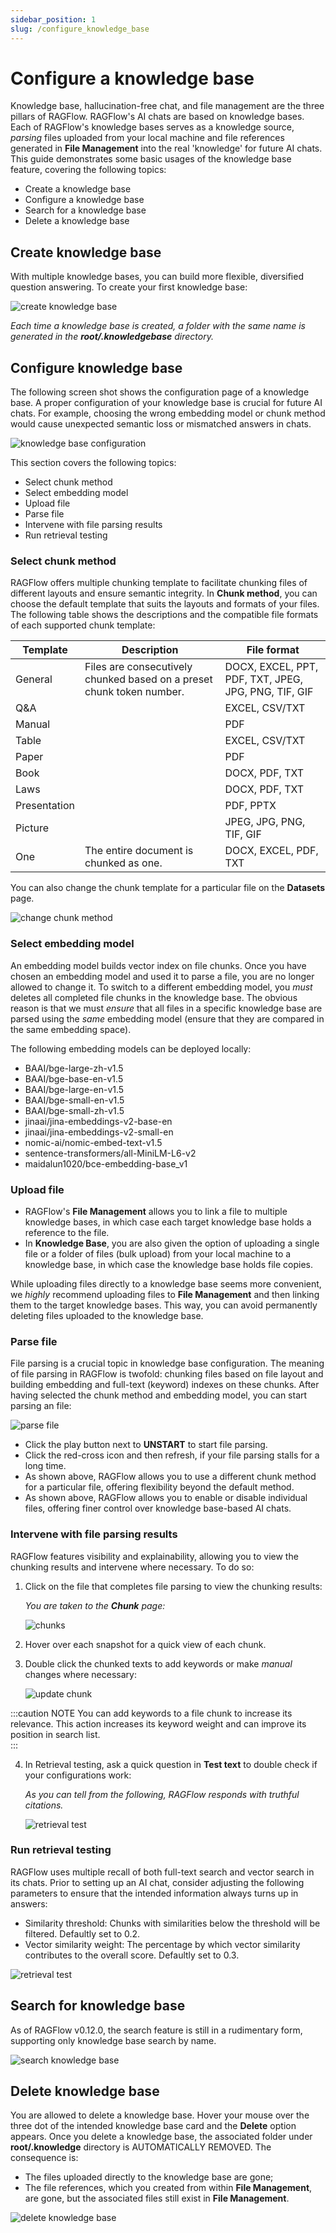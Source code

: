 ```yaml
---
sidebar_position: 1
slug: /configure_knowledge_base
---
```


# Configure a knowledge base

Knowledge base, hallucination-free chat, and file management are the three pillars of RAGFlow. RAGFlow's AI chats are based on knowledge bases. Each of RAGFlow's knowledge bases serves as a knowledge source, *parsing* files uploaded from your local machine and file references generated in **File Management** into the real 'knowledge' for future AI chats. This guide demonstrates some basic usages of the knowledge base feature, covering the following topics:

- Create a knowledge base
- Configure a knowledge base
- Search for a knowledge base
- Delete a knowledge base

## Create knowledge base

With multiple knowledge bases, you can build more flexible, diversified question answering. To create your first knowledge base:

![create knowledge base](https://github.com/infiniflow/ragflow/assets/93570324/110541ed-6cea-4a03-a11c-414a0948ba80)

_Each time a knowledge base is created, a folder with the same name is generated in the **root/.knowledgebase** directory._

## Configure knowledge base

The following screen shot shows the configuration page of a knowledge base. A proper configuration of your knowledge base is crucial for future AI chats. For example, choosing the wrong embedding model or chunk method would cause unexpected semantic loss or mismatched answers in chats. 

![knowledge base configuration](https://github.com/infiniflow/ragflow/assets/93570324/384c671a-8b9c-468c-b1c9-1401128a9b65)

This section covers the following topics: 

- Select chunk method
- Select embedding model
- Upload file
- Parse file
- Intervene with file parsing results
- Run retrieval testing

### Select chunk method

RAGFlow offers multiple chunking template to facilitate chunking files of different layouts and ensure semantic integrity. In **Chunk method**, you can choose the default template that suits the layouts and formats of your files. The following table shows the descriptions and the compatible file formats of each supported chunk template:

| **Template** | Description                                                  | File format                                          |
| ------------ | ------------------------------------------------------------ | ---------------------------------------------------- |
| General      | Files are consecutively chunked based on a preset chunk token number. | DOCX, EXCEL, PPT, PDF, TXT, JPEG, JPG, PNG, TIF, GIF |
| Q&A          |                                                              | EXCEL, CSV/TXT                                       |
| Manual       |                                                              | PDF                                                  |
| Table        |                                                              | EXCEL, CSV/TXT                                       |
| Paper        |                                                              | PDF                                                  |
| Book         |                                                              | DOCX, PDF, TXT                                       |
| Laws         |                                                              | DOCX, PDF, TXT                                       |
| Presentation |                                                              | PDF, PPTX                                            |
| Picture      |                                                              | JPEG, JPG, PNG, TIF, GIF                             |
| One          | The entire document is chunked as one.                       | DOCX, EXCEL, PDF, TXT                                |

You can also change the chunk template for a particular file on the **Datasets** page. 

![change chunk method](https://github.com/infiniflow/ragflow/assets/93570324/ac116353-2793-42b2-b181-65e7082bed42)

### Select embedding model

An embedding model builds vector index on file chunks. Once you have chosen an embedding model and used it to parse a file, you are no longer allowed to change it. To switch to a different embedding model, you *must* deletes all completed file chunks in the knowledge base. The obvious reason is that we must *ensure* that all files in a specific knowledge base are parsed using the *same* embedding model (ensure that they are compared in the same embedding space). 

The following embedding models can be deployed locally:

- BAAI/bge-large-zh-v1.5
- BAAI/bge-base-en-v1.5
- BAAI/bge-large-en-v1.5
- BAAI/bge-small-en-v1.5
- BAAI/bge-small-zh-v1.5
- jinaai/jina-embeddings-v2-base-en
- jinaai/jina-embeddings-v2-small-en
- nomic-ai/nomic-embed-text-v1.5
- sentence-transformers/all-MiniLM-L6-v2
- maidalun1020/bce-embedding-base_v1

### Upload file

- RAGFlow's **File Management** allows you to link a file to multiple knowledge bases, in which case each target knowledge base holds a reference to the file.
- In **Knowledge Base**, you are also given the option of uploading a single file or a folder of files (bulk upload) from your local machine to a knowledge base, in which case the knowledge base holds file copies. 

While uploading files directly to a knowledge base seems more convenient, we *highly* recommend uploading files to **File Management** and then linking them to the target knowledge bases. This way, you can avoid permanently deleting files uploaded to the knowledge base. 

### Parse file

File parsing is a crucial topic in knowledge base configuration. The meaning of file parsing in RAGFlow is twofold: chunking files based on file layout and building embedding and full-text (keyword) indexes on these chunks. After having selected the chunk method and embedding model, you can start parsing an file:

![parse file](https://github.com/infiniflow/ragflow/assets/93570324/5311f166-6426-447f-aa1f-bd488f1cfc7b)

- Click the play button next to **UNSTART** to start file parsing.
- Click the red-cross icon and then refresh, if your file parsing stalls for a long time. 
- As shown above, RAGFlow allows you to use a different chunk method for a particular file, offering flexibility beyond the default method. 
- As shown above, RAGFlow allows you to enable or disable individual files, offering finer control over knowledge base-based AI chats. 

### Intervene with file parsing results

RAGFlow features visibility and explainability, allowing you to view the chunking results and intervene where necessary. To do so: 

1. Click on the file that completes file parsing to view the chunking results: 

   _You are taken to the **Chunk** page:_

   ![chunks](https://github.com/infiniflow/ragflow/assets/93570324/0547fd0e-e71b-41f8-8e0e-31649c85fd3d)

2. Hover over each snapshot for a quick view of each chunk.

3. Double click the chunked texts to add keywords or make *manual* changes where necessary:

   ![update chunk](https://github.com/infiniflow/ragflow/assets/93570324/1d84b408-4e9f-46fd-9413-8c1059bf9c76)

:::caution NOTE 
You can add keywords to a file chunk to increase its relevance. This action increases its keyword weight and can improve its position in search list.  
:::

4. In Retrieval testing, ask a quick question in **Test text** to double check if your configurations work:

   _As you can tell from the following, RAGFlow responds with truthful citations._

   ![retrieval test](https://github.com/infiniflow/ragflow/assets/93570324/c03f06f6-f41f-4b20-a97e-ae405d3a950c)

### Run retrieval testing

RAGFlow uses multiple recall of both full-text search and vector search in its chats. Prior to setting up an AI chat, consider adjusting the following parameters to ensure that the intended information always turns up in answers:

- Similarity threshold: Chunks with similarities below the threshold will be filtered. Defaultly set to 0.2.
- Vector similarity weight: The percentage by which vector similarity contributes to the overall score. Defaultly set to 0.3.

![retrieval test](https://github.com/infiniflow/ragflow/assets/93570324/c03f06f6-f41f-4b20-a97e-ae405d3a950c)

## Search for knowledge base

As of RAGFlow v0.12.0, the search feature is still in a rudimentary form, supporting only knowledge base search by name.

![search knowledge base](https://github.com/infiniflow/ragflow/assets/93570324/836ae94c-2438-42be-879e-c7ad2a59693e)

## Delete knowledge base

You are allowed to delete a knowledge base. Hover your mouse over the three dot of the intended knowledge base card and the **Delete** option appears. Once you delete a knowledge base, the associated folder under **root/.knowledge** directory is AUTOMATICALLY REMOVED. The consequence is: 

- The files uploaded directly to the knowledge base are gone;  
- The file references, which you created from within **File Management**, are gone, but the associated files still exist in **File Management**. 

![delete knowledge base](https://github.com/infiniflow/ragflow/assets/93570324/fec7a508-6cfe-4bca-af90-81d3fdb94098)
